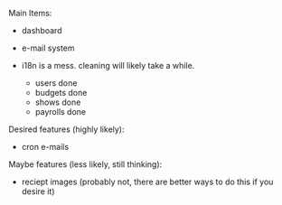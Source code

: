 Main Items:
 * dashboard
 * e-mail system

 * i18n is a mess.  cleaning will likely take a while.
   * users done
   * budgets done
   * shows done
   * payrolls done

Desired features (highly likely):
 * cron e-mails

Maybe features (less likely, still thinking):
 * reciept images (probably not, there are better ways to do this if you desire it)

